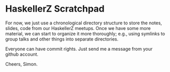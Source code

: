 HaskellerZ Scratchpad
=====================

For now, we just use a chronological directory structure to store the notes,
slides, code from our HaskellerZ meetups. Once we have some more material, we
can start to organize it more thoroughly; e.g., using symlinks to group talks
and other things into separate directories.

Everyone can have commit rights. Just send me a message from your github
account.

Cheers, Simon.
